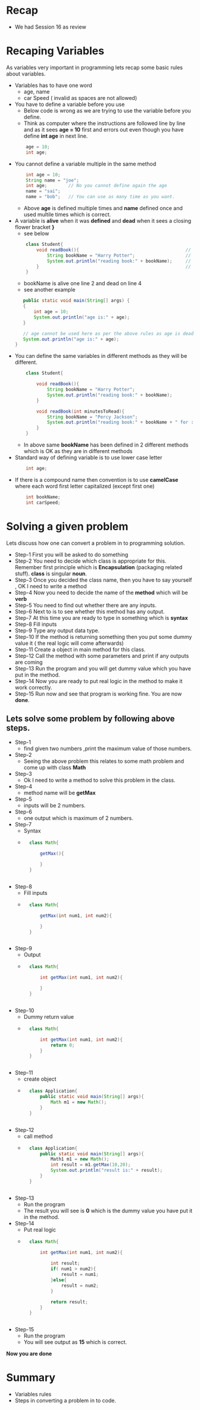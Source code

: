 # Recap
* We had Session 16 as review

# Recaping Variables
As variables very important in programming lets recap some basic rules about variables.
* Variables has to have one word
    * age, name
    * car Speed ( invalid as spaces are not allowed)
* You have to define a variable before you use
    * Below code is wrong as we are trying to use the variable before you define.
    * Think as computer where the instructions are followed line by line and as it sees __age = 10__ first and errors out even though you have define __int age__ in next line.
    ```java
        age = 10;
        int age;
    ```
* You cannot define a variable multiple in the same method
    ``` java
        int age = 10;
        String name = "joe";
        int age;        // No you cannot define again the age
        name = "sai";
        name = "bob";   // You can use as many time as you want.
    ```
    * Above __age__ is defined multiple times and __name__ defined once and used multile times which is correct.
* A variable is __alive__ when it was __defined__ and __dead__ when it sees a closing flower bracket __}__
    * see below
    ```java
        class Student{
            void readBook(){                                        // line 1
                String bookName = "Harry Potter";                   // line 2
                System.out.println("reading book:" + bookName);     // line 3
            }                                                       // line 4
        }
    ```
    * bookName is alive one line 2 and dead on line 4
    * see another example
     ```java
	    public static void main(String[] args) {
		{
			int age = 10;
			System.out.println("age is:" + age);
		}

        // age cannot be used here as per the above rules as age is dead in above { line
		System.out.println("age is:" + age);
	}
    ```
* You can define the same variables in different methods as they will be different.
    ```java
        class Student{

            void readBook(){
                String bookName = "Harry Potter";
                System.out.println("reading book:" + bookName);
            }

            void readBook(int minutesToRead){
                String bookName = "Percy Jackson";
                System.out.println("reading book:" + bookName + " for :" + minutesToRead);
            }
        }
    ```
    * In above same __bookName__ has been defined in 2 different methods which is OK as they are in different methods
* Standard way of defining variable is to use lower case letter
    ```java
        int age;
    ```
* If there is a compound name then convention is to use __camelCase__ where each word first letter capitalized (except first one)
    ```java
        int bookName;
        int carSpeed;
    ```
# Solving a given problem
Lets discuss how one can convert a problem in to programming solution.
* Step-1 First you will be asked to do something
* Step-2 You need to decide which class is appropriate for this. Remember first principle which is __Encapsulation__ (packaging related stuff). __class__ is singular __noun__.
* Step-3 Once you decided the class name, then you have to say yourself , OK I need to write a method
* Step-4 Now you need to decide the name of the __method__ which will be __verb__
* Step-5 You need to find out whether there are any inputs.
* Step-6 Next to is to see whether this method has any output.
* Step-7 At this time you are ready to type in something which is __syntax__
* Step-8 Fill inputs
* Step-9 Type any output data type.
* Step-10 If the method is returning something then you put some dummy value it ( the real logic will come afterwards)
* Step-11 Create a object in main method for this class.
* Step-12 Call the method with some parameters and print if any outputs are coming
* Step-13 Run the program and you will get dummy value which you have put in the method.
* Step-14 Now you are ready to put real logic in the method to make it work correctly.
* Step-15 Run now and see that program is working fine. You are now __done__.

## Lets solve some problem by following above steps.
* Step-1
    * find given two numbers ,print the maximum value of those numbers.
* Step-2
    * Seeing the above problem this relates to some math problem and come up with class __Math__
* Step-3
    * Ok I need to write a method to solve this problem in the class.
* Step-4
    * method name will be __getMax__
* Step-5
    * inputs will be 2 numbers.
* Step-6
    * one output which is maximum of 2 numbers.
* Step-7
    * Syntax
    * ```java
        class Math{

            getMax(){

            }
        }
    ```
* Step-8
    * Fill inputs
    * ```java
        class Math{

            getMax(int num1, int num2){

            }
        }
    ```
* Step-9
    * Output
    * ```java
        class Math{

            int getMax(int num1, int num2){

            }
        }
    ```
* Step-10 
    * Dummy return value
    * ```java
        class Math{

            int getMax(int num1, int num2){
                return 0;
            }
        }
    ```
* Step-11
    * create object
    * ```java
        class Application{
            public static void main(String[] args){
                Math m1 = new Math();
            }
        }   
    ```
* Step-12
    * call method
    * ```java
        class Application{
            public static void main(String[] args){
                Math1 m1 = new Math();
                int result = m1.getMax(10,20);
                System.out.println("result is:" + result);
            }
        }
    ```
* Step-13
    * Run the program
    * The result you will see is __0__ which is the dummy value you have put it in the method.
* Step-14
    * Put real logic
    * ```java
        class Math{

            int getMax(int num1, int num2){
                
                int result;
                if( num1 > num2){
                    result = num1;
                }else{
                    result = num2;
                }

                return result;
            }
        }
    ```
* Step-15
    * Run the program
    * You will see output as __15__ which is correct.

__Now you are done__

# Summary
* Variables rules
* Steps in converting a problem in to code.


